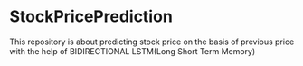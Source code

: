 # StockPricePrediction
This repository is about predicting stock price on the basis of previous price with the help of BIDIRECTIONAL LSTM(Long Short Term Memory)
